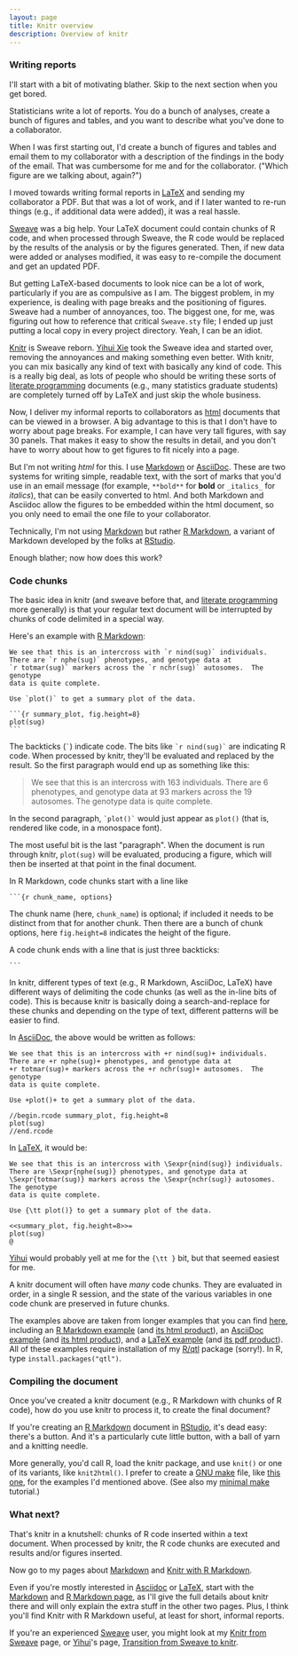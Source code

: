 ```yaml
---
layout: page
title: Knitr overview
description: Overview of knitr
---
```


### Writing reports

I'll start with a bit of motivating blather. Skip to the next
section when you get bored.

Statisticians write a lot of reports. You do a bunch of analyses,
create a bunch of figures and tables, and you want to describe what
you've done to a collaborator.

When I was first starting out, I'd create a bunch of figures and
tables and email them to my collaborator with a description of the
findings in the body of the email. That was cumbersome for me and for
the collaborator. ("Which figure are we talking about, again?")

I moved towards writing formal reports in
[LaTeX](http://www.latex-project.org) and sending my collaborator a
PDF. But that was a lot of work, and if I later wanted to re-run
things (e.g., if additional data were added), it was a real hassle.

[Sweave](http://leisch.userweb.mwn.de/Sweave/) was a big help.
Your LaTeX document could contain chunks of R code, and when processed
through Sweave, the R code would be replaced by the results of the
analysis or by the figures generated. Then, if new data were added or
analyses modified, it was easy to re-compile the document and get an
updated PDF.

But getting LaTeX-based documents to look nice can be a lot of work,
particularly if you are as compulsive as I am. The biggest
problem, in my experience, is dealing with page breaks and the
positioning of figures. Sweave had a number of annoyances, too. The
biggest one, for me, was figuring out how to reference that critical
`Sweave.sty` file; I ended up just putting a local copy in every
project directory. Yeah, I can be an idiot.

[Knitr](http://yihui.name/knitr/) is Sweave
reborn. [Yihui Xie](http://yihui.name/) took the Sweave idea and
started over, removing the annoyances and making something even
better. With knitr, you can mix basically any kind of text with
basically any kind of code. This is a really big deal, as lots of
people who should be writing these sorts of
[literate programming](http://en.wikipedia.org/wiki/Literate_programming)
documents (e.g., many statistics graduate students)
are completely turned off by LaTeX and just skip the whole business.

Now, I deliver my informal reports to collaborators as
[html](http://en.wikipedia.org/wiki/HTML) documents that can be viewed
in a browser. A big advantage to this is that I don't have to worry
about page breaks. For example, I can have very tall figures, with say
30 panels. That makes it easy to show the results in detail, and you
don't have to worry about how to get figures to fit nicely into a
page.

But I'm not writing _html_ for this. I use
[Markdown](http://daringfireball.net/projects/markdown/) or
[AsciiDoc](http://www.methods.co.nz/asciidoc/). These are two systems
for writing simple, readable text, with the sort of marks that you'd
use in an email message (for example, `**bold**` for **bold** or
`_italics_` for _italics_), that can be easily converted to html. And
both Markdown and Asciidoc allow the figures to be embedded within the
html document, so you only need to email the one file to your
collaborator.

Technically, I'm not using
[Markdown](http://daringfireball.net/projects/markdown/) but rather
[R Markdown](http://www.rstudio.com/ide/docs/r_markdown), a variant of
Markdown developed by the folks at [RStudio](http://www.rstudio.com).

Enough blather; now how does this work?

### Code chunks

The basic idea in knitr (and sweave before that, and
[literate programming](http://en.wikipedia.org/wiki/Literate_programming)
more generally) is that your regular text document will be interrupted
by chunks of code delimited in a special way.

Here's an example with [R Markdown](http://www.rstudio.com/ide/docs/r_markdown):

    We see that this is an intercross with `r nind(sug)` individuals.
    There are `r nphe(sug)` phenotypes, and genotype data at
    `r totmar(sug)` markers across the `r nchr(sug)` autosomes.  The genotype
    data is quite complete.

    Use `plot()` to get a summary plot of the data.

    ```{r summary_plot, fig.height=8}
    plot(sug)
    ```

The backticks (`` ` ``) indicate code. The bits like `` `r nind(sug)` ``
are indicating R code. When processed by knitr, they'll be evaluated
and replaced by the result. So the first paragraph would end up
as something like this:

> We see that this is an intercross with 163 individuals.
> There are 6 phenotypes, and genotype data at
> 93 markers across the 19 autosomes.  The genotype
> data is quite complete.

In the second paragraph, `` `plot()` `` would just appear as `plot()`
(that is, rendered like code, in a monospace font).

The most useful bit is the last "paragraph". When the document is run
through knitr, `plot(sug)` will be evaluated, producing a figure,
which will then be inserted at that point in the final document.

In R Markdown, code chunks start with a line like

    ```{r chunk_name, options}

The chunk name (here, `chunk_name`) is optional; if included it needs
to be distinct from that for another chunk. Then there are a bunch of
chunk options, here `fig.height=8` indicates the height of the figure.

A code chunk ends with a line that is just three backticks:

    ```

In knitr, different types of text (e.g., R Markdown, AsciiDoc, LaTeX)
have different ways of delimiting the code chunks (as well as the
in-line bits of code). This is because
knitr is basically doing a search-and-replace for these chunks
and depending on the type of text, different patterns will be easier
to find.

In [AsciiDoc](http://www.methods.co.nz/asciidoc/), the above would be written as follows:

    We see that this is an intercross with +r nind(sug)+ individuals.
    There are +r nphe(sug)+ phenotypes, and genotype data at
    +r totmar(sug)+ markers across the +r nchr(sug)+ autosomes.  The genotype
    data is quite complete.

    Use +plot()+ to get a summary plot of the data.

    //begin.rcode summary_plot, fig.height=8
    plot(sug)
    //end.rcode

In [LaTeX](http://www.latex-project.org), it would be:

    We see that this is an intercross with \Sexpr{nind(sug)} individuals.
    There are \Sexpr{nphe(sug)} phenotypes, and genotype data at
    \Sexpr{totmar(sug)} markers across the \Sexpr{nchr(sug)} autosomes.  The genotype
    data is quite complete.

    Use {\tt plot()} to get a summary plot of the data.

    <<summary_plot, fig.height=8>>=
    plot(sug)
    @

[Yihui](http://yihui.name/) would probably yell at me for the `{\tt }`
bit, but that seemed easiest for me.

A knitr document will often have _many_ code chunks. They are
evaluated in order, in a single R session, and the state of the
various variables in one code chunk are preserved in future chunks.

The examples above are taken from longer examples that you can find
[here](https://github.com/kbroman/knitr_knutshell/tree/gh-pages/assets), including an
[R Markdown example](../assets/knitr_example.Rmd) (and
[its html product](../assets/knitr_example.html)), an
[AsciiDoc example](../assets/knitr_example.Rasciidoc) (and
[its html product](../assets/knitr_example_asciidoc.html)), and a
[LaTeX example](../assets/knitr_example.Rnw) (and
[its pdf product](../assets/knitr_example.pdf)).
All of these examples require installation of my [R/qtl](http://www.rqtl.org)
package (sorry!). In R, type `install.packages("qtl")`.

### Compiling the document

Once you've created a knitr document (e.g., R Markdown with chunks of
R code), how do you use knitr to process it, to create the final document?

If you're creating an
[R Markdown](http://www.rstudio.com/ide/docs/r_markdown) document
in [RStudio](http://www.rstudio.com), it's dead easy: there's a
button. And it's a particularly cute little button, with a ball of
yarn and a knitting needle.

More generally, you'd call R, load the knitr package, and use `knit()`
or one of its variants, like `knit2html()`. I prefer to create a
[GNU make](http://www.gnu.org/software/make) file, like
[this one](../assets/Makefile), for the examples I'd mentioned above.
(See also my [minimal make](http://kbroman.org/minimal_make) tutorial.)

### What next?

That's knitr in a knutshell: chunks of R code inserted within a text
document. When processed by knitr, the R code chunks are executed and
results and/or figures inserted.

Now go to my pages about [Markdown](markdown.html) and [Knitr with R Markdown](Rmarkdown.html).

Even if you're mostly interested in [Asciidoc](asciidoc.html) or
[LaTeX](latex.html), start with the [Markdown](markdown.html) and [R Markdown page](Rmarkdown.html), as
I'll give the full details about knitr there and will only explain the extra stuff
in the other two pages. Plus, I think you'll find Knitr with R
Markdown useful, at least for short, informal reports.

If you're an experienced
[Sweave](http://leisch.userweb.mwn.de/Sweave/) user, you might look at
my [Knitr from Sweave](sweave.html) page, or [Yihui](http://yihui.name/)'s page,
[Transition from Sweave to knitr](http://yihui.name/knitr/demo/sweave/).
